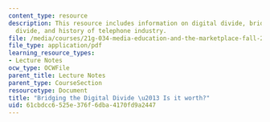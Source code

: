 ```yaml
---
content_type: resource
description: This resource includes information on digital divide, bridging the digital
  divide, and history of telephone industry.
file: /media/courses/21g-034-media-education-and-the-marketplace-fall-2005/61cbdcc6525e376f6dba4170fd9a2447_MIT21G_034F05_bridginworth.pdf
file_type: application/pdf
learning_resource_types:
- Lecture Notes
ocw_type: OCWFile
parent_title: Lecture Notes
parent_type: CourseSection
resourcetype: Document
title: "Bridging the Digital Divide \u2013 Is it worth?"
uid: 61cbdcc6-525e-376f-6dba-4170fd9a2447
---
```

